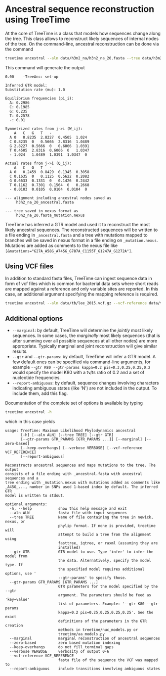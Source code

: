 # Ancestral sequence reconstruction using TreeTime

At the core of TreeTime is a class that models how sequences change along the tree.
This class allows to reconstruct likely sequences of internal nodes of the tree.
On the command-line, ancestral reconstruction can be done via the command
```bash
treetime ancestral --aln data/h3n2_na/h3n2_na_20.fasta --tree data/h3n2_na/h3n2_na_20.nwk --outdir ancestral_results
```
This command will generate the output
```
0.00	-TreeAnc: set-up

Inferred GTR model:
Substitution rate (mu): 1.0

Equilibrium frequencies (pi_i):
  A: 0.2986
  C: 0.1985
  G: 0.235
  T: 0.2578
  -: 0.01

Symmetrized rates from j->i (W_ij):
	A	C	G	T	-
  A	0	0.8235	2.8227	0.4505	1.024
  C	0.8235	0	0.5666	2.8316	1.0489
  G	2.8227	0.5666	0	0.6066	1.0391
  T	0.4505	2.8316	0.6066	0	1.0347
  -	1.024	1.0489	1.0391	1.0347	0

Actual rates from j->i (Q_ij):
	A	C	G	T	-
  A	0	0.2459	0.8429	0.1345	0.3058
  C	0.1635	0	0.1125	0.5622	0.2082
  G	0.6633	0.1331	0	0.1426	0.2442
  T	0.1162	0.7301	0.1564	0	0.2668
  -	0.0103	0.0105	0.0104	0.0104	0

--- alignment including ancestral nodes saved as
	 h3n2_na_20_ancestral.fasta

--- tree saved in nexus format as
	 h3n2_na_20.fasta_mutation.nexus
```
TreeTime has inferred a GTR model and used it to reconstruct the most likely ancestral sequences.
The reconstructed sequences will be written to a file ending in `_ancestral.fasta` and a tree with mutations mapped to branches will be saved in nexus format in a file ending on `_mutation.nexus`.
Mutations are added as comments to the nexus file like `[&mutations="G27A_A58G_A745G_G787A_C1155T_G1247A_G1272A"]`.


## Using VCF files
In addition to standard fasta files, TreeTime can ingest sequence data in form of vcf files which is common for bacterial data sets where short reads are mapped against a reference and only variable sites are reported.
In this case, an additional argument specifying the mapping reference is required.
```bash
treetime ancestral --aln data/tb/lee_2015.vcf.gz --vcf-reference data/tb/tb_ref.fasta --tree data/tb/lee_2015.nwk
```


## Additional options

 * `--marginal`: by default, TreeTime will determine the *jointly* most likely sequences. In some cases, the *marginally* most likely sequences (that is after summing over all possible sequences at all other nodes) are more appropriate. Typically marginal and joint reconstruction will give similar results.
 * `--gtr` and `--gtr-params`: by default, TreeTime will infer a GTR model. A few default ones can be specified via command-line arguments, for example `--gtr K80 --gtr-params kappa=0.2 pis=0.3,0.25,0.25,0.2` would specify the model K80 with a tv/ts ratio of 0.2 and a set of nucleotide frequencies.
 * `--report-ambiguous`: by default, sequence changes involving characters indicating ambiguous states (like 'N') are not included in the output. To include them, add this flag.

Documentation of the complete set of options is available by typing
```bash
treetime ancestral -h
```
which in this case yields
```
usage: TreeTime: Maximum Likelihood Phylodynamics ancestral
       [-h] [--aln ALN] [--tree TREE] [--gtr GTR]
       [--gtr-params GTR_PARAMS [GTR_PARAMS ...]] [--marginal] [--zero-based]
       [--keep-overhangs] [--verbose VERBOSE] [--vcf-reference VCF_REFERENCE]
       [--report-ambiguous]

Reconstructs ancestral sequences and maps mutations to the tree. The output
consists of a file ending with _ancestral.fasta with ancestral sequences and a
tree ending with _mutation.nexus with mutations added as comments like
_A45G_..., number in SNPs used 1-based index by default. The inferred GTR
model is written to stdout.

optional arguments:
  -h, --help            show this help message and exit
  --aln ALN             fasta file with input sequences
  --tree TREE           Name of file containing the tree in newick, nexus, or
                        phylip format. If none is provided, treetime will
                        attempt to build a tree from the alignment using
                        fasttree, iqtree, or raxml (assuming they are
                        installed)
  --gtr GTR             GTR model to use. Type 'infer' to infer the model from
                        the data. Alternatively, specify the model type. If
                        the specified model requires additional options, use '
                        --gtr-params' to specify those.
  --gtr-params GTR_PARAMS [GTR_PARAMS ...]
                        GTR parameters for the model specified by the --gtr
                        argument. The parameters should be feed as 'key=value'
                        list of parameters. Example: '--gtr K80 --gtr-params
                        kappa=0.2 pis=0.25,0.25,0.25,0.25'. See the exact
                        definitions of the parameters in the GTR creation
                        methods in treetime/nuc_models.py or
                        treetime/aa_models.py
  --marginal            marginal reconstruction of ancestral sequences
  --zero-based          zero based mutation indexing
  --keep-overhangs      do not fill terminal gaps
  --verbose VERBOSE     verbosity of output 0-6
  --vcf-reference VCF_REFERENCE
                        fasta file of the sequence the VCF was mapped to
  --report-ambiguous    include transitions involving ambiguous states

```
